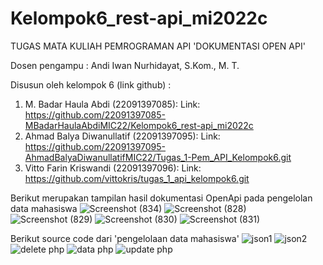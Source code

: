 # Kelompok6_rest-api_mi2022c

TUGAS MATA KULIAH PEMROGRAMAN API 'DOKUMENTASI OPEN API'

Dosen pengampu : Andi Iwan Nurhidayat, S.Kom., M. T.

Disusun oleh kelompok 6 (link github) :

1.	M. Badar Haula Abdi (22091397085):
Link: https://github.com/22091397085-MBadarHaulaAbdiMIC22/Kelompok6_rest-api_mi2022c 
2.	Ahmad Balya Diwanullatif (22091397095):
Link: https://github.com/22091397095-AhmadBalyaDiwanullatifMIC22/Tugas_1-Pem_API_Kelompok6.git 
3.	Vitto Farin Kriswandi (22091397096):
Link: https://github.com/vittokris/tugas_1_api_kelompok6.git


 Berikut merupakan tampilan hasil dokumentasi OpenApi pada pengelolan data mahasiswa
 ![Screenshot (834)](https://github.com/22091397085-MBadarHaulaAbdiMIC22/Kelompok6_rest-api_mi2022c/assets/144098215/296b2c98-f90b-4604-9e83-c8c94c201ab9)
 ![Screenshot (828)](https://github.com/22091397085-MBadarHaulaAbdiMIC22/Kelompok6_rest-api_mi2022c/assets/144098215/34325a9e-9691-4136-a313-ca90031e1433)
 ![Screenshot (829)](https://github.com/22091397085-MBadarHaulaAbdiMIC22/Kelompok6_rest-api_mi2022c/assets/144098215/c3b0ff1e-8265-4536-8aaa-f58ed6968c70)
 ![Screenshot (830)](https://github.com/22091397085-MBadarHaulaAbdiMIC22/Kelompok6_rest-api_mi2022c/assets/144098215/c52dd8db-f158-4f22-bab3-bdf1ecc81cb3)
 ![Screenshot (831)](https://github.com/22091397085-MBadarHaulaAbdiMIC22/Kelompok6_rest-api_mi2022c/assets/144098215/6ba8d2f1-c180-4262-87f1-057f16e06f5d)

 Berikut source code dari 'pengelolaan data mahasiswa'
 ![json1](https://github.com/22091397085-MBadarHaulaAbdiMIC22/Kelompok6_rest-api_mi2022c/assets/144098215/d8da7201-87cd-4c39-b058-0bc4051078a0)
 ![json2](https://github.com/22091397085-MBadarHaulaAbdiMIC22/Kelompok6_rest-api_mi2022c/assets/144098215/68440531-a3d9-4772-bbc8-24648d69a5ea)
 ![delete php](https://github.com/22091397085-MBadarHaulaAbdiMIC22/Kelompok6_rest-api_mi2022c/assets/144098215/61c26121-d577-4d6d-bda3-6a4a4b427704)
 ![data php](https://github.com/22091397085-MBadarHaulaAbdiMIC22/Kelompok6_rest-api_mi2022c/assets/144098215/4d042f2c-cfad-4733-9ec6-4f10199ebd81)
 ![update php](https://github.com/22091397085-MBadarHaulaAbdiMIC22/Kelompok6_rest-api_mi2022c/assets/144098215/384e092a-3ec1-4103-adb2-497c898f258f)



 
